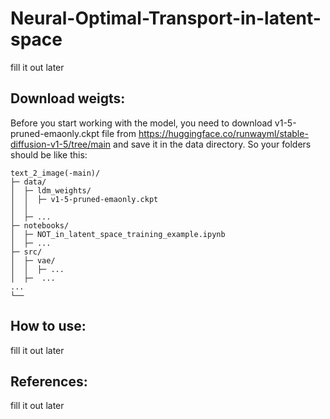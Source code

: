 # Neural-Optimal-Transport-in-latent-space

fill it out later




## Download weigts:
Before you start working with the model, you need to download v1-5-pruned-emaonly.ckpt
file from https://huggingface.co/runwayml/stable-diffusion-v1-5/tree/main and save it in the data directory.
So your folders should be like this:
   
    text_2_image(-main)/
    ├─ data/
    │  ├─ ldm_weights/
    │  │  ├─ v1-5-pruned-emaonly.ckpt
    │  │
    │  ├─ ...
    ├─ notebooks/
    │  ├─ NOT_in_latent_space_training_example.ipynb
    │  ├─ ...
    ├─ src/ 
    │  ├─ vae/
    │  │  ├─ ...
    │  ├─  ...
    ...
    └── 



## How to use:
fill it out later




## References:
fill it out later
